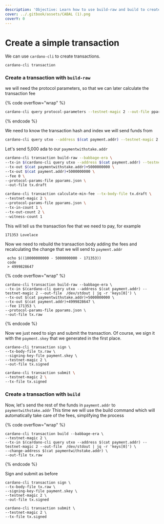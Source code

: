 ```yaml
---
description: 'Objective: Learn how to use build-raw and build to create a simple transaction'
cover: ../.gitbook/assets/CABAL (1).png
coverY: 0
---
```


# Create a simple transaction

We can use `cardano-cli` to create transactions.

```bash
cardano-cli transaction
```

### Create a transaction with `build-raw`

we will need the protocol parameters, so that we can later calculate the transaction fee

{% code overflow="wrap" %}
```bash
cardano-cli query protocol-parameters --testnet-magic 2 --out-file pparams.json
```
{% endcode %}

We need to know the transaction hash and index we will send funds from

```bash
cardano-cli query utxo --address $(cat payment.addr) --testnet-magic 2
```

&#x20;Let's send 5,000 ada to our `paymentwithstake.addr`

```bash
cardano-cli transaction build-raw --babbage-era \
--tx-in $(cardano-cli query utxo --address $(cat payment.addr) --testnet-magic 2 --out-file  /dev/stdout | jq -r 'keys[0]') \
--tx-out $(cat paymentwithstake.addr)+5000000000 \
--tx-out $(cat payment.addr)+5000000000 \
--fee 0 \
--protocol-params-file pparams.json \
--out-file tx.draft
```

```bash
cardano-cli transaction calculate-min-fee --tx-body-file tx.draft \
--testnet-magic 2 \
--protocol-params-file pparams.json \
--tx-in-count 1 \
--tx-out-count 2 \
--witness-count 1 
```

This will tell us the transaction fee that we need to pay, for example

```
171353 Lovelace
```

Now we need to rebuild the transaction body adding the fees and recalculating the change that we will send to `payment.addr`&#x20;

```
 echo $((10000000000 - 5000000000 - 171353))
 code
 > 4999828647
```

{% code overflow="wrap" %}
```
cardano-cli transaction build-raw --babbage-era \
--tx-in $(cardano-cli query utxo --address $(cat payment.addr) --testnet-magic 2 --out-file  /dev/stdout | jq -r 'keys[0]') \
--tx-out $(cat paymentwithstake.addr)+5000000000 \
--tx-out $(cat payment.addr)+4999828647 \
--fee 171353 \
--protocol-params-file pparams.json \
--out-file tx.raw
```
{% endcode %}

Now we just need to sign and submit the transaction. Of course, we sign it with the `payment.skey` that we generated in the first place.&#x20;

```
cardano-cli transaction sign \
--tx-body-file tx.raw \
--signing-key-file payment.skey \
--testnet-magic 2 \
--out-file tx.signed
```

```bash
cardano-cli transaction submit \
--testnet-magic 2 \
--tx-file tx.signed 
```

### Create a transaction with `build`

Now, let's send the rest of the funds in `payment.addr` to `paymentwithstake.addr` This time we will use the build command which will automatically take care of the fees, simplifying the process

{% code overflow="wrap" %}
```
cardano-cli transaction build --babbage-era \
--testnet-magic 2 \
--tx-in $(cardano-cli query utxo --address $(cat payment.addr) --testnet-magic 2 --out-file  /dev/stdout | jq -r 'keys[0]') \
--change-address $(cat paymentwithstake.addr) \
--out-file tx.raw
```
{% endcode %}

Sign and submit as before

```
cardano-cli transaction sign \
--tx-body-file tx.raw \
--signing-key-file payment.skey \
--testnet-magic 2 \
--out-file tx.signed
```

```
cardano-cli transaction submit \
--testnet-magic 2 \
--tx-file tx.signed 
```

